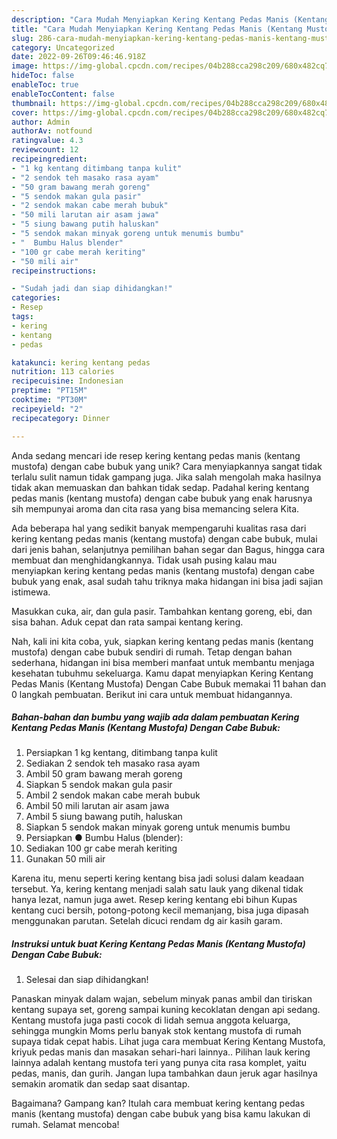```yaml
---
description: "Cara Mudah Menyiapkan Kering Kentang Pedas Manis (Kentang Mustofa) Dengan Cabe Bubuk yang Lezat"
title: "Cara Mudah Menyiapkan Kering Kentang Pedas Manis (Kentang Mustofa) Dengan Cabe Bubuk yang Lezat"
slug: 286-cara-mudah-menyiapkan-kering-kentang-pedas-manis-kentang-mustofa-dengan-cabe-bubuk-yang-lezat
category: Uncategorized
date: 2022-09-26T09:46:46.918Z
image: https://img-global.cpcdn.com/recipes/04b288cca298c209/680x482cq70/kering-kentang-pedas-manis-kentang-mustofa-dengan-cabe-bubuk-foto-resep-utama.jpg
hideToc: false
enableToc: true
enableTocContent: false
thumbnail: https://img-global.cpcdn.com/recipes/04b288cca298c209/680x482cq70/kering-kentang-pedas-manis-kentang-mustofa-dengan-cabe-bubuk-foto-resep-utama.jpg
cover: https://img-global.cpcdn.com/recipes/04b288cca298c209/680x482cq70/kering-kentang-pedas-manis-kentang-mustofa-dengan-cabe-bubuk-foto-resep-utama.jpg
author: Admin
authorAv: notfound
ratingvalue: 4.3
reviewcount: 12
recipeingredient:
- "1 kg kentang ditimbang tanpa kulit"
- "2 sendok teh masako rasa ayam"
- "50 gram bawang merah goreng"
- "5 sendok makan gula pasir"
- "2 sendok makan cabe merah bubuk"
- "50 mili larutan air asam jawa"
- "5 siung bawang putih haluskan"
- "5 sendok makan minyak goreng untuk menumis bumbu"
- "  Bumbu Halus blender"
- "100 gr cabe merah keriting"
- "50 mili air"
recipeinstructions:

- "Sudah jadi dan siap dihidangkan!"
categories:
- Resep
tags:
- kering
- kentang
- pedas

katakunci: kering kentang pedas 
nutrition: 113 calories
recipecuisine: Indonesian
preptime: "PT15M"
cooktime: "PT30M"
recipeyield: "2"
recipecategory: Dinner

---
```





Anda sedang mencari ide resep kering kentang pedas manis (kentang mustofa) dengan cabe bubuk yang unik? Cara menyiapkannya sangat tidak terlalu sulit namun tidak gampang juga. Jika salah mengolah maka hasilnya tidak akan memuaskan dan bahkan tidak sedap. Padahal kering kentang pedas manis (kentang mustofa) dengan cabe bubuk yang enak harusnya sih mempunyai aroma dan cita rasa yang bisa memancing selera Kita.





Ada beberapa hal yang sedikit banyak mempengaruhi kualitas rasa dari kering kentang pedas manis (kentang mustofa) dengan cabe bubuk, mulai dari jenis bahan, selanjutnya pemilihan bahan segar dan Bagus, hingga cara membuat dan menghidangkannya. Tidak usah pusing kalau mau menyiapkan kering kentang pedas manis (kentang mustofa) dengan cabe bubuk yang enak,      asal sudah tahu triknya maka hidangan ini bisa jadi sajian istimewa.














Masukkan cuka, air, dan gula pasir. Tambahkan kentang goreng, ebi, dan sisa bahan. Aduk cepat dan rata sampai kentang kering.






Nah, kali ini kita coba, yuk, siapkan kering kentang pedas manis (kentang mustofa) dengan cabe bubuk sendiri di rumah. Tetap dengan bahan sederhana, hidangan ini bisa memberi manfaat untuk membantu menjaga kesehatan tubuhmu sekeluarga. Kamu dapat menyiapkan Kering Kentang Pedas Manis (Kentang Mustofa) Dengan Cabe Bubuk memakai 11 bahan dan 0 langkah pembuatan. Berikut ini cara untuk membuat hidangannya.

<!--inarticleads1-->

##### Bahan-bahan dan bumbu yang wajib ada dalam pembuatan Kering Kentang Pedas Manis (Kentang Mustofa) Dengan Cabe Bubuk:

1. Persiapkan 1 kg kentang, ditimbang tanpa kulit
1. Sediakan 2 sendok teh masako rasa ayam
1. Ambil 50 gram bawang merah goreng
1. Siapkan 5 sendok makan gula pasir
1. Ambil 2 sendok makan cabe merah bubuk
1. Ambil 50 mili larutan air asam jawa
1. Ambil 5 siung bawang putih, haluskan
1. Siapkan 5 sendok makan minyak goreng untuk menumis bumbu
1. Persiapkan  ● Bumbu Halus (blender):
1. Sediakan 100 gr cabe merah keriting
1. Gunakan 50 mili air


Karena itu, menu seperti kering kentang bisa jadi solusi dalam keadaan tersebut. Ya, kering kentang menjadi salah satu lauk yang dikenal tidak hanya lezat, namun juga awet. Resep kering kentang ebi bihun Kupas kentang cuci bersih, potong-potong kecil memanjang, bisa juga dipasah menggunakan parutan. Setelah dicuci rendam dg air kasih garam. 

<!--inarticleads2-->

##### Instruksi untuk buat Kering Kentang Pedas Manis (Kentang Mustofa) Dengan Cabe Bubuk:


1. Selesai dan siap dihidangkan!

Panaskan minyak dalam wajan, sebelum minyak panas ambil dan tiriskan kentang supaya set, goreng sampai kuning kecoklatan dengan api sedang. Kentang mustofa juga pasti cocok di lidah semua anggota keluarga, sehingga mungkin Moms perlu banyak stok kentang mustofa di rumah supaya tidak cepat habis. Lihat juga cara membuat Kering Kentang Mustofa, kriyuk pedas manis dan masakan sehari-hari lainnya.. Pilihan lauk kering lainnya adalah kentang mustofa teri yang punya cita rasa komplet, yaitu pedas, manis, dan gurih. Jangan lupa tambahkan daun jeruk agar hasilnya semakin aromatik dan sedap saat disantap. 

Bagaimana? Gampang kan? Itulah cara membuat kering kentang pedas manis (kentang mustofa) dengan cabe bubuk yang bisa kamu lakukan di rumah. Selamat mencoba!
